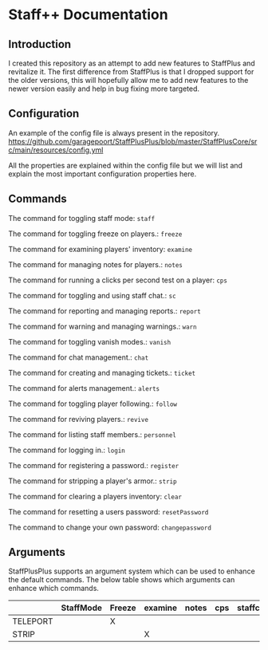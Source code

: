 # Staff++ Documentation

## Introduction
I created this repository as an attempt to add new features to StaffPlus and revitalize it.
The first difference from StaffPlus is that I dropped support for the older versions, this will hopefully allow me to add new features to the newer version easily and help in bug fixing more targeted.

## Configuration

An example of the config file is always present in the repository.
https://github.com/garagepoort/StaffPlusPlus/blob/master/StaffPlusCore/src/main/resources/config.yml

All the properties are explained within the config file but we will list and explain the most important configuration properties here.

## Commands

The command for toggling staff mode:
``staff``

The command for toggling freeze on players.:
``freeze``

The command for examining players' inventory:
``examine``

The command for managing notes for players.:
``notes``

The command for running a clicks per second test on a player:
``cps``

The command for toggling and using staff chat.:
``sc``

The command for reporting and managing reports.:
``report``

The command for warning and managing warnings.:
``warn``

The command for toggling vanish modes.:
``vanish``

The command for chat management.:
``chat``

The command for creating and managing tickets.:
``ticket``

The command for alerts management.:
``alerts``

The command for toggling player following.:
``follow``

The command for reviving players.:
``revive``

The command for listing staff members.:
``personnel``

The command for logging in.:
``login``

The command for registering a password.:
``register``

The command for stripping a player's armor.:
``strip``

The command for clearing a players inventory:
``clear``

The command for resetting a users password:
``resetPassword``

The command to change your own password:
``changepassword``

## Arguments
StaffPlusPlus supports an argument system which can be used to enhance the default commands.
The below table shows which arguments can enhance which commands.

|     | StaffMode  | Freeze  | examine  |  notes |  cps  | staffchat| report | warn  | vanish  | chat | tickets |  alerts  |  follow  | revive  | stafflist | login | register  | strip  | clearInventory  |
|---|---|---|---|---|---|---|---|---|---|---|---|---|---|---|---|---|---|---|---|
| TELEPORT  |   | X  |   |   |   |   |   |   |   |   |   |   | X |   |   |   |   |   | X |
| STRIP     |   |    | X |   |   |   |   |   |   |   |   |   |   |   |   |   |   |   |   |